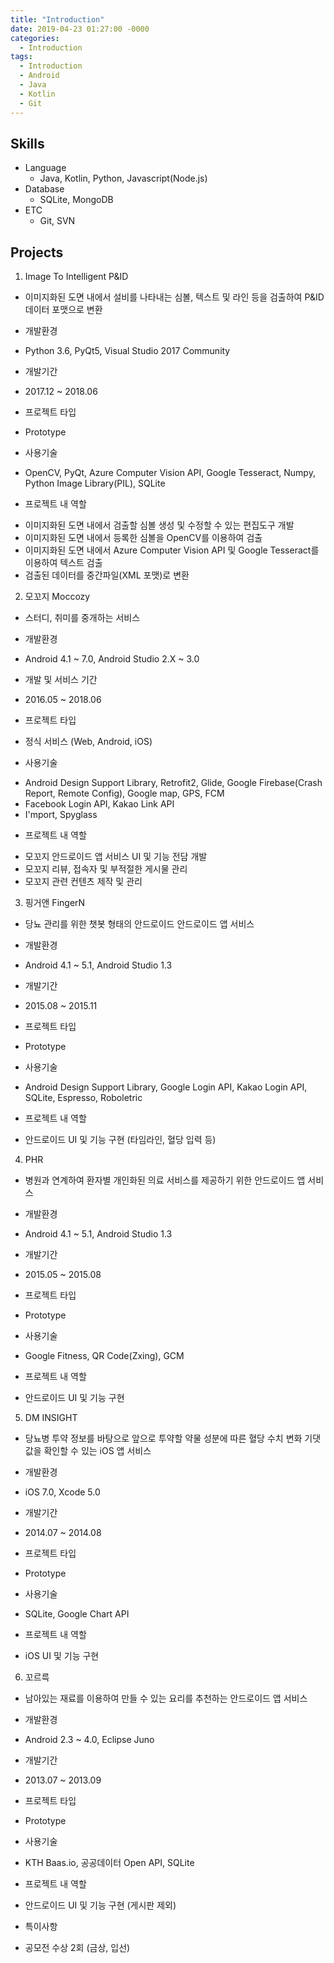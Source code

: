 ```yaml
---
title: "Introduction"
date: 2019-04-23 01:27:00 -0000
categories: 
  - Introduction
tags:
  - Introduction
  - Android
  - Java
  - Kotlin
  - Git
---
```

## Skills
* Language
  * Java, Kotlin, Python, Javascript(Node.js)
* Database
  * SQLite, MongoDB
* ETC
  * Git, SVN

## Projects
1. Image To Intelligent P&ID
- 이미지화된 도면 내에서 설비를 나타내는 심볼, 텍스트 및 라인 등을 검출하여 P&ID 데이터 포맷으로 변환
* 개발환경
- Python 3.6, PyQt5, Visual Studio 2017 Community
* 개발기간
- 2017.12 ~ 2018.06
* 프로젝트 타입
- Prototype
* 사용기술
- OpenCV, PyQt, Azure Computer Vision API, Google Tesseract, Numpy, Python Image Library(PIL), SQLite
* 프로젝트 내 역할
- 이미지화된 도면 내에서 검출할 심볼 생성 및 수정할 수 있는 편집도구 개발
- 이미지화된 도면 내에서 등록한 심볼을 OpenCV를 이용하여 검출
- 이미지화된 도면 내에서 Azure Computer Vision API 및 Google Tesseract를 이용하여 텍스트 검출
- 검출된 데이터를 중간파일(XML 포맷)로 변환

2. 모꼬지 Moccozy
- 스터디, 취미를 중개하는 서비스
* 개발환경
- Android 4.1 ~ 7.0, Android Studio 2.X ~ 3.0
* 개발 및 서비스 기간
- 2016.05 ~ 2018.06
* 프로젝트 타입
- 정식 서비스 (Web, Android, iOS)
* 사용기술
- Android Design Support Library, Retrofit2, Glide, Google Firebase(Crash Report, Remote Config), Google map, GPS, FCM
- Facebook Login API, Kakao Link API
- I'mport, Spyglass
* 프로젝트 내 역할
- 모꼬지 안드로이드 앱 서비스 UI 및 기능 전담 개발
- 모꼬지 리뷰, 접속자 및 부적절한 게시물 관리
- 모꼬지 관련 컨텐츠 제작 및 관리

3. 핑거앤 FingerN
- 당뇨 관리를 위한 챗봇 형태의 안드로이드 안드로이드 앱 서비스
* 개발환경
- Android 4.1 ~ 5.1, Android Studio 1.3
* 개발기간
- 2015.08 ~ 2015.11
* 프로젝트 타입
- Prototype
* 사용기술
- Android Design Support Library, Google Login API, Kakao Login API, SQLite, Espresso, Roboletric
* 프로젝트 내 역할
- 안드로이드 UI 및 기능 구현 (타임라인, 혈당 입력 등)

4. PHR
- 병원과 연계하여 환자별 개인화된 의료 서비스를 제공하기 위한 안드로이드 앱 서비스
* 개발환경
- Android 4.1 ~ 5.1, Android Studio 1.3
* 개발기간
- 2015.05 ~ 2015.08
* 프로젝트 타입
- Prototype
* 사용기술
- Google Fitness, QR Code(Zxing), GCM
* 프로젝트 내 역할
- 안드로이드 UI 및 기능 구현

5. DM INSIGHT
- 당뇨병 투약 정보를 바탕으로 앞으로 투약할 약물 성분에 따른 혈당 수치 변화 기댓값을 확인할 수 있는 iOS 앱 서비스
* 개발환경
- iOS 7.0, Xcode 5.0
* 개발기간
- 2014.07 ~ 2014.08
* 프로젝트 타입
- Prototype
* 사용기술
- SQLite, Google Chart API
* 프로젝트 내 역할
- iOS UI 및 기능 구현

6. 꼬르륵
- 남아있는 재료를 이용하여 만들 수 있는 요리를 추천하는 안드로이드 앱 서비스
* 개발환경
- Android 2.3 ~ 4.0, Eclipse Juno
* 개발기간
- 2013.07 ~ 2013.09
* 프로젝트 타입
- Prototype
* 사용기술
- KTH Baas.io, 공공데이터 Open API, SQLite
* 프로젝트 내 역할
- 안드로이드 UI 및 기능 구현 (게시판 제외)
* 특이사항
- 공모전 수상 2회 (금상, 입선)
